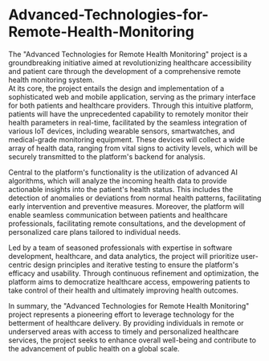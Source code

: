 # Advanced-Technologies-for-Remote-Health-Monitoring
The "Advanced Technologies for Remote Health Monitoring" project is a groundbreaking initiative aimed at revolutionizing healthcare accessibility and patient care through the development of a comprehensive remote health monitoring system.                               
At its core, the project entails the design and implementation of a sophisticated web and mobile application, serving as the primary interface for both patients and healthcare providers. Through this intuitive platform, patients will have the unprecedented capability to remotely monitor their health parameters in real-time, facilitated by the seamless integration of various IoT devices, including wearable sensors, smartwatches, and medical-grade monitoring equipment. These devices will collect a wide array of health data, ranging from vital signs to activity levels, which will be securely transmitted to the platform's backend for analysis.

Central to the platform's functionality is the utilization of advanced AI algorithms, which will analyze the incoming health data to provide actionable insights into the patient's health status. This includes the detection of anomalies or deviations from normal health patterns, facilitating early intervention and preventive measures. Moreover, the platform will enable seamless communication between patients and healthcare professionals, facilitating remote consultations, and the development of personalized care plans tailored to individual needs.

Led by a team of seasoned professionals with expertise in software development, healthcare, and data analytics, the project will prioritize user-centric design principles and iterative testing to ensure the platform's efficacy and usability. Through continuous refinement and optimization, the platform aims to democratize healthcare access, empowering patients to take control of their health and ultimately improving health outcomes.

In summary, the "Advanced Technologies for Remote Health Monitoring" project represents a pioneering effort to leverage technology for the betterment of healthcare delivery. By providing individuals in remote or underserved areas with access to timely and personalized healthcare services, the project seeks to enhance overall well-being and contribute to the advancement of public health on a global scale.
